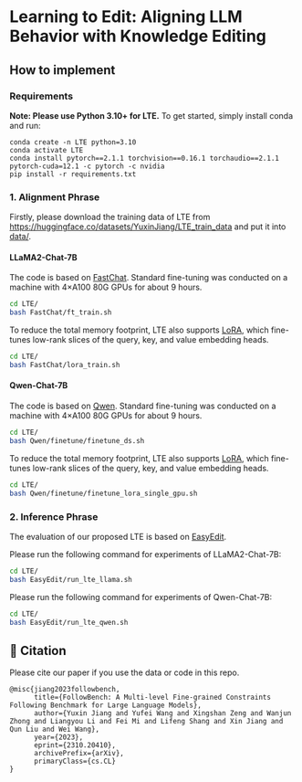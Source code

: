 # Learning to Edit: Aligning LLM Behavior with Knowledge Editing

## How to implement

### Requirements
**Note: Please use Python 3.10+ for LTE.**  To get started, simply install conda and run:
```
conda create -n LTE python=3.10
conda activate LTE
conda install pytorch==2.1.1 torchvision==0.16.1 torchaudio==2.1.1 pytorch-cuda=12.1 -c pytorch -c nvidia
pip install -r requirements.txt
```

### 1. Alignment Phrase
Firstly, please download the training data of LTE from https://huggingface.co/datasets/YuxinJiang/LTE_train_data and put it into [data/](data/).

#### LLaMA2-Chat-7B
The code is based on [FastChat](https://github.com/lm-sys/FastChat). Standard fine-tuning was conducted on a machine with 4×A100 80G GPUs for about 9 hours.
```bash
cd LTE/
bash FastChat/ft_train.sh
```

To reduce the total memory footprint, LTE also supports [LoRA](https://arxiv.org/abs/2106.09685), which fine-tunes low-rank slices of the query, key, and value embedding heads.
```bash
cd LTE/
bash FastChat/lora_train.sh
```

#### Qwen-Chat-7B
The code is based on [Qwen](https://github.com/QwenLM/Qwen). Standard fine-tuning was conducted on a machine with 4×A100 80G GPUs for about 9 hours.
```bash
cd LTE/
bash Qwen/finetune/finetune_ds.sh
```

To reduce the total memory footprint, LTE also supports [LoRA](https://arxiv.org/abs/2106.09685), which fine-tunes low-rank slices of the query, key, and value embedding heads.
```bash
cd LTE/
bash Qwen/finetune/finetune_lora_single_gpu.sh
```

### 2. Inference Phrase
The evaluation of our proposed LTE is based on [EasyEdit](https://github.com/zjunlp/EasyEdit).

Please run the following command for experiments of LLaMA2-Chat-7B:
```bash
cd LTE/
bash EasyEdit/run_lte_llama.sh
```

Please run the following command for experiments of Qwen-Chat-7B:
```bash
cd LTE/
bash EasyEdit/run_lte_qwen.sh
```


## 📝 Citation
Please cite our paper if you use the data or code in this repo.
```
@misc{jiang2023followbench,
      title={FollowBench: A Multi-level Fine-grained Constraints Following Benchmark for Large Language Models}, 
      author={Yuxin Jiang and Yufei Wang and Xingshan Zeng and Wanjun Zhong and Liangyou Li and Fei Mi and Lifeng Shang and Xin Jiang and Qun Liu and Wei Wang},
      year={2023},
      eprint={2310.20410},
      archivePrefix={arXiv},
      primaryClass={cs.CL}
}
```

